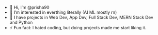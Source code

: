 - 👋 Hi, I’m @prisha90
- 👀 I’m interested in everthing literally (AI ML mostly rn)
- 🌱 I have projects in Web Dev, App Dev, Full Stack Dev, MERN Stack Dev and Python
- ⚡ Fun fact: I hated coding, but doing projects made me start liking it.

<!---
prisha90/prisha90 is a ✨ special ✨ repository because its `README.md` (this file) appears on your GitHub profile.
You can click the Preview link to take a look at your changes.
--->
